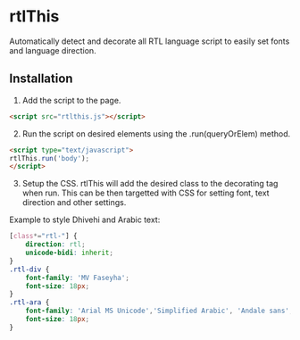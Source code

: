 # rtlThis
Automatically detect and decorate all RTL language script to easily set fonts and language direction.

## Installation
1. Add the script to the page.

```html
<script src="rtlthis.js"></script>
```

2. Run the script on desired elements using the .run(queryOrElem) method.

```html
<script type="text/javascript">
rtlThis.run('body');
</script>
```

3. Setup the CSS.
rtlThis will add the desired class to the decorating tag when run. This can be then targetted with CSS for setting font, text direction and other settings.

Example to style Dhivehi and Arabic text:
```css
[class*="rtl-"] {
	direction: rtl;
	unicode-bidi: inherit;
}
.rtl-div {
	font-family: 'MV Faseyha';
	font-size: 18px;
}
.rtl-ara {
	font-family: 'Arial MS Unicode','Simplified Arabic', 'Andale sans';
	font-size: 18px;
}
```
